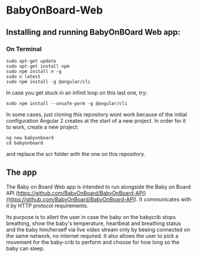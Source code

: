 # BabyOnBoard-Web

## Installing and running BabyOnBOard Web app:

### On Terminal

````
sudo apt-get update 
sudo apt-get install npm
sudo npm install n -g 
sudo n latest
sudo npm install -g @angular/cli 
````

In case you get stuck in an infinit loop on this last one, try: 

````
sudo npm install --unsafe-perm -g @angular/cli
````

In some cases, just cloning this repository wont work because of the initial configuration Angular 2 creates at the start of a new project. 
In order for it to work, create a new project:

````
ng new babyonboard
cd babyonboard
````

and replace the scr folder with the one on this repository. 

## The app

The Baby on Board Web app is intended to run alongside the Baby on Board API (https://github.com/BabyOnBoard/BabyOnBoard-API}{https://github.com/BabyOnBoard/BabyOnBoard-API). It communicates with it by HTTP protocol requirements. 

Its purpose is to allert the user in case the baby on the babycrib stops breathing, show the baby's temperature, heartbeat and breathing status and the baby him/herself via live video stream only by beeing connected on the same network, no internet required. It also allows the user to pick a movement for the baby-crib to perform and choose for how long so the baby can sleep.
